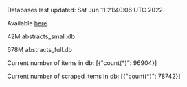 Databases last updated: Sat Jun 11 21:40:06 UTC 2022. 

Available [here](https://github.com/cbeauhilton/ash-db/releases).


42M	abstracts_small.db

678M	abstracts_full.db

Current number of items in db:
[{"count(*)": 96904}]

Current number of scraped items in db:
[{"count(*)": 78742}]
